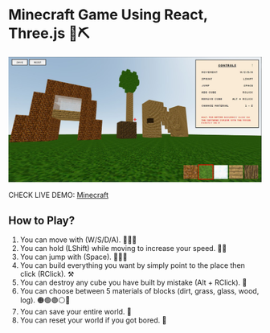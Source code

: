 # Minecraft Game Using React, Three.js 🧱⛏️

![Adham.Niazy.House](Capture.JPG)

CHECK LIVE DEMO: [Minecraft](https://minecraft-kappa.vercel.app/)

## How to Play?

1. You can move with (W/S/D/A). 🚶🏻‍♂️
2. You can hold (LShift) while moving to increase your speed. 🏃‍♂️
3. You can jump with (Space). 🤸🏽‍♂️
4. You can build everything you want by simply point to the place then click (RClick). ⚒️
5. You can destroy any cube you have built by mistake (Alt + RClick). 🚧
6. You can choose between 5 materials of blocks (dirt, grass, glass, wood, log). 🟠🟢🟣⚪🔴
7. You can save your entire world. 📜
8. You can reset your world if you got bored. 💨
